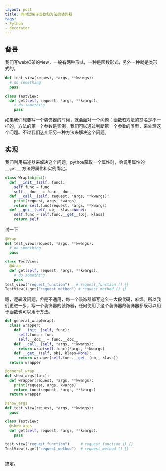 ```yaml
---
layout: post
title: 同时适用于函数和方法的装饰器
tags:
- Python
- decorator
---
```


## 背景

我们写web框架的view，一般有两种形式，一种是函数形式，另外一种就是类形式的。

```python
def test_view(request, *args, **kwargs):
  # do something
  pass

class TestView:
  def get(self, request, *args, **kwargs):
    # do something
    pass
```

如果我们想要写一个装饰器的时候，就会面对一个问题：函数和方法的签名是不一样的，方法的第一个参数是实例。我们可以通过判断第一个参数的类型，来处理这个问题。不过我们这介绍另一种方法来解决这个问题。

## 实现

我们利用描述器来解决这个问题，python获取一个属性时，会调用属性的 `__get__` 方法将属性和实例绑定。

```python
class Wrap(object):
  def __init__(self, func):
    self.func = func
    self.__doc__ = func.__doc__
  def __call__(self, request, *args, **kwargs):
    print(request, args, kwargs)
    return self.func(request, *args, **kwargs)
  def __get__(self, obj, klass=None):
    self.func = self.func.__get__(obj, klass)
    return self
```

试一下

```python
@Wrap
def test_view(request, *args, **kwargs):
  # do something
  pass

class TestView:
  @Wrap
  def get(self, request, *args, **kwargs):
    # do something
    pass
test_view("request_function")   # request_function () {}
TestView().get("request_method") # request_method () {}
```

嗯，逻辑没问题，但是不通用，每一个装饰器都写这么一大段代码，麻烦。所以我们更进一步，写一个装饰器的装饰器，任何使用了这个装饰器的装饰器都既可以用于函数也可以用于方法。

```python
def general_wrap(wrap):
  class wrapper:
    def __init__(self, func):
      self.func = func
      self.__doc__ = func.__doc__
    def __call__(self, *args, **kwargs):
      return wrap(self.func)(*args, **kwargs)
    def __get__(self, obj, klass=None):
      return wrapper(self.func.__get__(obj, klass))
  return wrapper

@general_wrap
def show_args(func):
  def wrapper(request, *args, **kwargs):
    print(request, args, kwargs)
    return func(request, *args, **kwargs)
  return wrapper

@show_args
def test_view(request, *args, **kwargs):
  pass

class TestView:
  @show_args
  def get(self, request, *args, **kwargs):
    pass

test_view("request_function")     # request_function () {}
TestView().get("request_method")  # request_method () {}
        
```

搞定。

